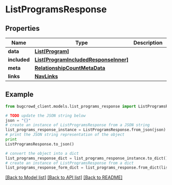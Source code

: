 # ListProgramsResponse


## Properties

Name | Type | Description | Notes
------------ | ------------- | ------------- | -------------
**data** | [**List[Program]**](Program.md) |  | 
**included** | [**List[ProgramIncludedResponseInner]**](ProgramIncludedResponseInner.md) |  | [optional] 
**meta** | [**RelationshipCountMetaData**](RelationshipCountMetaData.md) |  | [optional] 
**links** | [**NavLinks**](NavLinks.md) |  | [optional] 

## Example

```python
from bugcrowd_client.models.list_programs_response import ListProgramsResponse

# TODO update the JSON string below
json = "{}"
# create an instance of ListProgramsResponse from a JSON string
list_programs_response_instance = ListProgramsResponse.from_json(json)
# print the JSON string representation of the object
print
ListProgramsResponse.to_json()

# convert the object into a dict
list_programs_response_dict = list_programs_response_instance.to_dict()
# create an instance of ListProgramsResponse from a dict
list_programs_response_form_dict = list_programs_response.from_dict(list_programs_response_dict)
```
[[Back to Model list]](../README.md#documentation-for-models) [[Back to API list]](../README.md#documentation-for-api-endpoints) [[Back to README]](../README.md)


